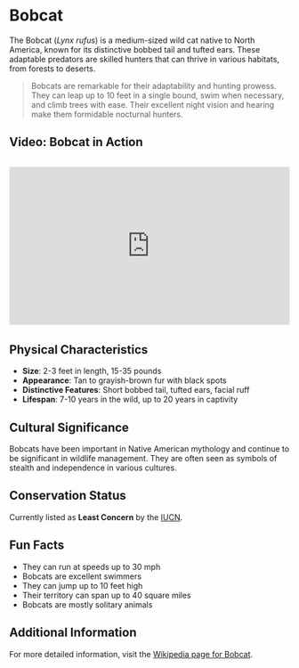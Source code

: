 # Bobcat

The Bobcat (*Lynx rufus*) is a medium-sized wild cat native to North America, known for its distinctive bobbed tail and tufted ears. These adaptable predators are skilled hunters that can thrive in various habitats, from forests to deserts.

> Bobcats are remarkable for their adaptability and hunting prowess. They can leap up to 10 feet in a single bound, swim when necessary, and climb trees with ease. Their excellent night vision and hearing make them formidable nocturnal hunters.

## Video: Bobcat in Action
<div class="video-container" style="position: relative; padding-bottom: 56.25%; height: 0; overflow: hidden; max-width: 100%; margin: 2rem 0;">
    <iframe style="position: absolute; top: 0; left: 0; width: 100%; height: 100%;" 
            src="https://www.youtube.com/embed/8X7U9qXzqXc" 
            title="Bobcat in Action" 
            frameborder="0" 
            allow="accelerometer; autoplay; clipboard-write; encrypted-media; gyroscope; picture-in-picture" 
            allowfullscreen>
    </iframe>
</div>

## Physical Characteristics

- **Size**: 2-3 feet in length, 15-35 pounds
- **Appearance**: Tan to grayish-brown fur with black spots
- **Distinctive Features**: Short bobbed tail, tufted ears, facial ruff
- **Lifespan**: 7-10 years in the wild, up to 20 years in captivity

## Cultural Significance
Bobcats have been important in Native American mythology and continue to be significant in wildlife management. They are often seen as symbols of stealth and independence in various cultures.

## Conservation Status
Currently listed as **Least Concern** by the [IUCN](https://www.iucnredlist.org/species/12521/121738669).

## Fun Facts
- They can run at speeds up to 30 mph
- Bobcats are excellent swimmers
- They can jump up to 10 feet high
- Their territory can span up to 40 square miles
- Bobcats are mostly solitary animals

## Additional Information
For more detailed information, visit the [Wikipedia page for Bobcat](https://en.wikipedia.org/wiki/Bobcat). 